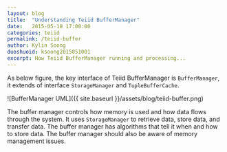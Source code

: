 ```yaml
---
layout: blog
title:  "Understanding Teiid BufferManager"
date:   2015-05-10 17:00:00
categories: teiid
permalink: /teiid-buffer
author: Kylin Soong
duoshuoid: ksoong2015051001
excerpt: How Teiid BufferManager running and processing...
---
```


As below figure, the key interface of Teiid BufferManager is `BufferManager`, it extends of interface `StorageManager` and `TupleBufferCache`.

![BufferManager UML]({{ site.baseurl }}/assets/blog/teiid-buffer.png)

The buffer manager controls how memory is used and how data flows through the system. It uses `StorageManager` to retrieve data, store data, and transfer data. The buffer manager has algorithms that tell it when and how to store data. The buffer manager should also be aware of memory management issues.
